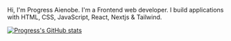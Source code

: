 Hi, I'm Progress Aienobe. I'm a Frontend web developer. I build applications with HTML, CSS, JavaScript, React, Nextjs & Tailwind.

<!---
Paienobe/Paienobe is a ✨ special ✨ repository because its `README.md` (this file) appears on your GitHub profile.
You can click the Preview link to take a look at your changes.
--->
[![Progress's GitHub stats](https://github-readme-stats.vercel.app/api?username=Paienobe)](https://github.com/anuraghazra/github-readme-stats)
